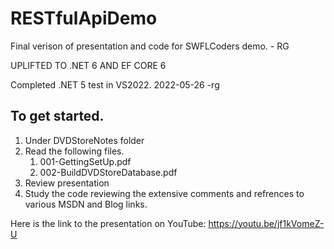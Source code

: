# RESTfulApiDemo

Final verison of presentation and code for SWFLCoders demo. - RG

UPLIFTED TO .NET 6 AND EF CORE 6

Completed .NET 5 test in VS2022. 2022-05-26 -rg


## To get started.

1. Under DVDStoreNotes folder
2. Read the following files.
    1. 001-GettingSetUp.pdf
    3. 002-BuildDVDStoreDatabase.pdf
3. Review presentation
4. Study the code reviewing the extensive comments and refrences to various MSDN and Blog links.

Here is the link to the presentation on YouTube:  https://youtu.be/jf1kVomeZ-U

